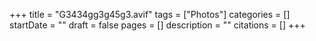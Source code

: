 +++
title = "G3434gg3g45g3.avif"
tags = ["Photos"]
categories = []
startDate = ""
draft = false
pages = []
description = ""
citations = []
+++
